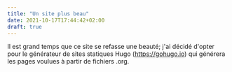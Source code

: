 ```yaml
---
title: "Un site plus beau"
date: 2021-10-17T17:44:42+02:00
draft: true
---
```

Il est grand temps que ce site se refasse une beauté; j'ai décidé d'opter pour le générateur de sites statiques Hugo (https://gohugo.io) qui générera les pages voulues à partir de fichiers .org.
